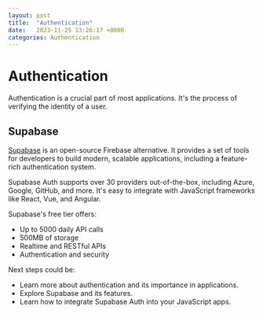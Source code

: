 ```yaml
---
layout: post
title:  "Authentication"
date:   2023-11-25 13:26:17 +0000
categories: Authentication
---
```


# Authentication

Authentication is a crucial part of most applications. It's the process of verifying the identity of a user.

## Supabase

[Supabase](https://supabase.io/) is an open-source Firebase alternative. It provides a set of tools for developers to build modern, scalable applications, including a feature-rich authentication system.

Supabase Auth supports over 30 providers out-of-the-box, including Azure, Google, GitHub, and more. It's easy to integrate with JavaScript frameworks like React, Vue, and Angular.

Supabase's free tier offers:

- Up to 5000 daily API calls
- 500MB of storage
- Realtime and RESTful APIs
- Authentication and security

Next steps could be:

- Learn more about authentication and its importance in applications.
- Explore Supabase and its features.
- Learn how to integrate Supabase Auth into your JavaScript apps.